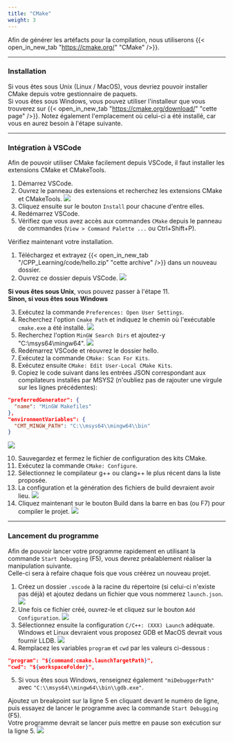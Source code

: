 ```yaml
---
title: "CMake"
weight: 3
---
```


Afin de générer les artéfacts pour la compilation, nous utiliserons {{< open_in_new_tab "https://cmake.org/" "CMake" />}}.

---

### Installation

Si vous êtes sous Unix (Linux / MacOS), vous devriez pouvoir installer CMake depuis votre gestionnaire de paquets.\
Si vous êtes sous Windows, vous pouvez utiliser l'installeur que vous trouverez sur {{< open_in_new_tab "https://cmake.org/download/" "cette page" />}}.
Notez également l'emplacement où celui-ci a été installé, car vous en aurez besoin à l'étape suivante.

---

### Intégration à VSCode

Afin de pouvoir utiliser CMake facilement depuis VSCode, il faut installer les extensions CMake et CMakeTools.

1. Démarrez VSCode.
2. Ouvrez le panneau des extensions et recherchez les extensions CMake et CMakeTools.
![](/CPP_Learning/images/chapter0/cmake-ext.png)
3. Cliquez ensuite sur le bouton `Install` pour chacune d'entre elles.
4. Redémarrez VSCode.
5. Vérifiez que vous avez accès aux commandes `CMake` depuis le panneau de commandes (`View > Command Palette ...` ou Ctrl+Shift+P).

Vérifiez maintenant votre installation.
1. Téléchargez et extrayez {{< open_in_new_tab "/CPP_Learning/code/hello.zip" "cette archive" />}} dans un nouveau dossier.
2. Ouvrez ce dossier depuis VSCode.
![](/CPP_Learning/images/chapter0/folder-vscode.png)

**Si vous êtes sous Unix**, vous pouvez passer à l'étape 11.\
**Sinon, si vous êtes sous Windows**

3. Exécutez la commande `Preferences: Open User Settings`.
4. Recherchez l'option `Cmake Path` et indiquez le chemin où l'exécutable `cmake.exe` a été installé.
![](/CPP_Learning/images/chapter0/cmake-path.png)
5. Recherchez l'option `MinGW Search Dirs` et ajoutez-y "C:\msys64\mingw64".
![](/CPP_Learning/images/chapter0/mingw-vscode.png)
6. Redémarrez VSCode et réouvrez le dossier hello.
7. Exécutez la commande `CMake: Scan For Kits`.
8. Exécutez ensuite `CMake: Edit User-Local CMake Kits`.
9. Copiez le code suivant dans les entrées JSON correspondant aux compilateurs installés par MSYS2 (n'oubliez pas de rajouter une virgule sur les lignes précédentes):
```json
"preferredGenerator": {
  "name": "MinGW Makefiles"
},
"environmentVariables": {
  "CMT_MINGW_PATH": "C:\\msys64\\mingw64\\bin"
}
```
![](/CPP_Learning/images/chapter0/cmake-kits.png)

10. Sauvegardez et fermez le fichier de configuration des kits CMake.
11. Exécutez la commande `CMake: Configure`.
12. Sélectionnez le compilateur g++ ou clang++ le plus récent dans la liste proposée.
13. La configuration et la génération des fichiers de build devraient avoir lieu.
![](/CPP_Learning/images/chapter0/cmake-result.png)
14. Cliquez maintenant sur le bouton Build dans la barre en bas (ou F7) pour compiler le projet.
![](/CPP_Learning/images/chapter0/cmake-build.png)

---

### Lancement du programme

Afin de pouvoir lancer votre programme rapidement en utilisant la commande `Start Debugging` (F5), vous devrez préalablement réaliser la manipulation suivante.\
Celle-ci sera à refaire chaque fois que vous créérez un nouveau projet.

1. Créez un dossier `.vscode` à la racine du répertoire (si celui-ci n'existe pas déjà) et ajoutez dedans un fichier que vous nommerez `launch.json`.
![](/CPP_Learning/images/chapter0/new-launch.png)
2. Une fois ce fichier créé, ouvrez-le et cliquez sur le bouton `Add Configuration`.
![](/CPP_Learning/images/chapter0/add-conf.png)
3. Sélectionnez ensuite la configuration `C/C++: (XXX) Launch` adéquate.\
Windows et Linux devraient vous proposez GDB et MacOS devrait vous fournir LLDB.
![](/CPP_Learning/images/chapter0/launch-conf.png)
4. Remplacez les variables `program` et `cwd` par les valeurs ci-dessous :
```json
"program": "${command:cmake.launchTargetPath}",
"cwd": "${workspaceFolder}",
```
5. Si vous êtes sous Windows, renseignez également `"miDebuggerPath"` avec `"C:\\msys64\\mingw64\\bin\\gdb.exe"`.

Ajoutez un breakpoint sur la ligne 5 en cliquant devant le numéro de ligne, puis essayez de lancer le programme avec la commande `Start Debugging` (F5).\
Votre programme devrait se lancer puis mettre en pause son exécution sur la ligne 5.
![](/CPP_Learning/images/chapter0/cmake-breakpoint.png)

